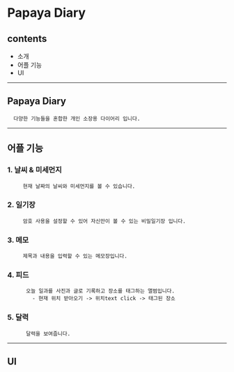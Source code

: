 Papaya Diary
================================================

contents
-----------
+ 소개
+ 어플 기능
+ UI

* * *

## Papaya Diary
      다양한 기능들을 혼합한 개인 소장용 다이어리 입니다.

* * *

## 어플 기능
### 1. 날씨 & 미세먼지
         현재 날짜의 날씨와 미세먼지를 볼 수 있습니다.
         
### 2. 일기장
         암호 사용을 설정할 수 있어 자신만이 볼 수 있는 비밀일기장 입니다.
         
### 3. 메모
         제목과 내용을 입력할 수 있는 메모장입니다.
        
### 4. 피드
          오늘 일과를 사진과 글로 기록하고 장소를 태그하는 앨범입니다.
            - 현재 위치 받아오기 -> 위치text click -> 태그된 장소
            
### 5. 달력
          달력을 보여줍니다.
          
* * *
## UI
     

